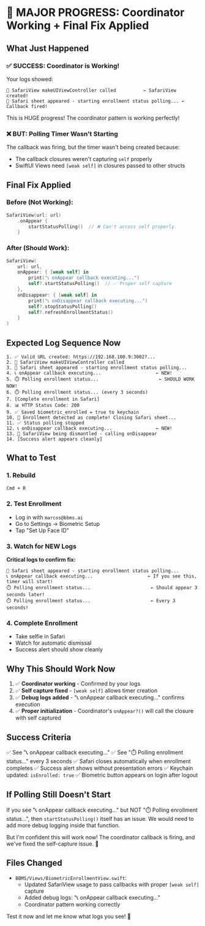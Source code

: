 # 🎉 MAJOR PROGRESS: Coordinator Working + Final Fix Applied

## What Just Happened

### ✅ SUCCESS: Coordinator is Working!

Your logs showed:
```
🔧 SafariView makeUIViewController called          ← SafariView created!
🔄 Safari sheet appeared - starting enrollment status polling... ← Callback fired!
```

This is HUGE progress! The coordinator pattern is working perfectly!

### ❌ BUT: Polling Timer Wasn't Starting

The callback was firing, but the timer wasn't being created because:
- The callback closures weren't capturing `self` properly
- SwiftUI Views need `[weak self]` in closures passed to other structs

## Final Fix Applied

### Before (Not Working):
```swift
SafariView(url: url)
    .onAppear {
        startStatusPolling()  // ❌ Can't access self properly
    }
```

### After (Should Work):
```swift
SafariView(
    url: url,
    onAppear: { [weak self] in
        print("📞 onAppear callback executing...")
        self?.startStatusPolling()  // ✅ Proper self capture
    },
    onDisappear: { [weak self] in
        print("📞 onDisappear callback executing...")
        self?.stopStatusPolling()
        self?.refreshEnrollmentStatus()
    }
)
```

## Expected Log Sequence Now

```
1. ✅ Valid URL created: https://192.168.100.9:3002?...
2. 🔧 SafariView makeUIViewController called
3. 🔄 Safari sheet appeared - starting enrollment status polling...
4. 📞 onAppear callback executing...                    ← NEW!
5. ⏱️ Polling enrollment status...                      ← SHOULD WORK NOW!
6. ⏱️ Polling enrollment status... (every 3 seconds)
7. [Complete enrollment in Safari]
8. 📊 HTTP Status Code: 200
9. ✅ Saved biometric_enrolled = true to keychain
10. 🎉 Enrollment detected as complete! Closing Safari sheet...
11. ✅ Status polling stopped
12. 📞 onDisappear callback executing...                ← NEW!
13. 🚪 SafariView being dismantled - calling onDisappear
14. [Success alert appears cleanly]
```

## What to Test

### 1. Rebuild
```bash
Cmd + R
```

### 2. Test Enrollment
- Log in with `marcos@bbms.ai`
- Go to Settings → Biometric Setup
- Tap "Set Up Face ID"

### 3. Watch for NEW Logs

**Critical logs to confirm fix:**
```
🔄 Safari sheet appeared - starting enrollment status polling...
📞 onAppear callback executing...                    ← If you see this, timer will start!
⏱️ Polling enrollment status...                      ← Should appear 3 seconds later!
⏱️ Polling enrollment status...                      ← Every 3 seconds!
```

### 4. Complete Enrollment
- Take selfie in Safari
- Watch for automatic dismissal
- Success alert should show cleanly

## Why This Should Work Now

1. ✅ **Coordinator working** - Confirmed by your logs
2. ✅ **Self capture fixed** - `[weak self]` allows timer creation
3. ✅ **Debug logs added** - "📞 onAppear callback executing..." confirms execution
4. ✅ **Proper initialization** - Coordinator's `onAppear?()` will call the closure with self captured

## Success Criteria

✅ See "📞 onAppear callback executing..."
✅ See "⏱️ Polling enrollment status..." every 3 seconds
✅ Safari closes automatically when enrollment completes
✅ Success alert shows without presentation errors
✅ Keychain updated: `isEnrolled: true`
✅ Biometric button appears on login after logout

## If Polling Still Doesn't Start

If you see "📞 onAppear callback executing..." but NOT "⏱️ Polling enrollment status...", then `startStatusPolling()` itself has an issue. We would need to add more debug logging inside that function.

But I'm confident this will work now! The coordinator callback is firing, and we've fixed the self-capture issue. 🎯

## Files Changed

- `BBMS/Views/BiometricEnrollmentView.swift`:
  - Updated SafariView usage to pass callbacks with proper `[weak self]` capture
  - Added debug logs: "📞 onAppear callback executing..."
  - Coordinator pattern working correctly

Test it now and let me know what logs you see! 🚀
